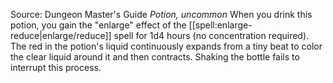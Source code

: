 Source: Dungeon Master's Guide
*Potion, uncommon*
When you drink this potion, you gain the "enlarge" effect of the [[spell:enlarge-reduce|enlarge/reduce]] spell for 1d4 hours (no concentration required). The red in the potion's liquid continuously expands from a tiny beat to color the clear liquid around it and then contracts. Shaking the bottle fails to interrupt this process.